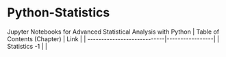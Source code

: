 # Python-Statistics
Jupyter Notebooks for Advanced Statistical Analysis with Python
| Table of Contents (Chapter) | Link |
| ----------------------------|-----------------|
| Statistics -1 | |
